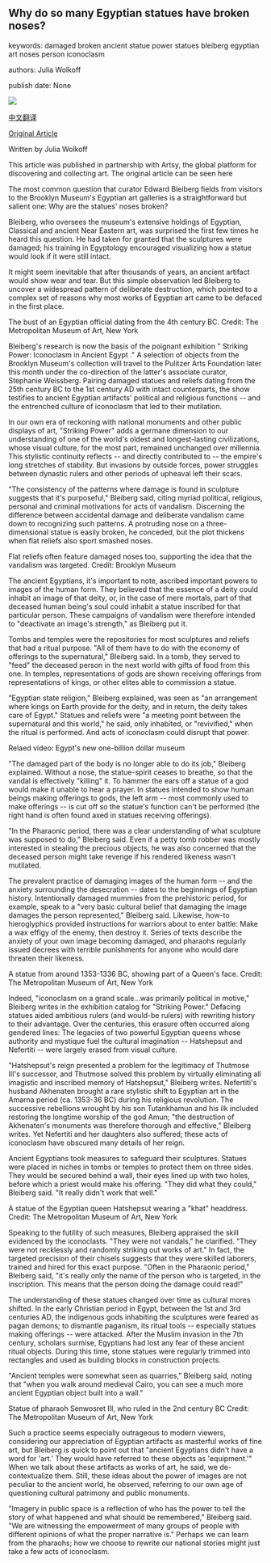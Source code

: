## Why do so many Egyptian statues have broken noses?

keywords: damaged broken ancient statue power statues bleiberg egyptian art noses person iconoclasm

authors: Julia Wolkoff

publish date: None

![](https://cdn.cnn.com/cnnnext/dam/assets/190319131333-egyptian-nose-3-super-tease.jpeg)

[中文翻译](Why%20do%20so%20many%20Egyptian%20statues%20have%20broken%20noses%3F_zh.md)

[Original Article](https://edition.cnn.com/style/article/egyptian-statues-broken-noses-artsy/index.html)

Written by Julia Wolkoff

This article was published in partnership with Artsy, the global platform for discovering and collecting art. The original article can be seen here

The most common question that curator Edward Bleiberg fields from visitors to the Brooklyn Museum's Egyptian art galleries is a straightforward but salient one: Why are the statues' noses broken?

Bleiberg, who oversees the museum's extensive holdings of Egyptian, Classical and ancient Near Eastern art, was surprised the first few times he heard this question. He had taken for granted that the sculptures were damaged; his training in Egyptology encouraged visualizing how a statue would look if it were still intact.

It might seem inevitable that after thousands of years, an ancient artifact would show wear and tear. But this simple observation led Bleiberg to uncover a widespread pattern of deliberate destruction, which pointed to a complex set of reasons why most works of Egyptian art came to be defaced in the first place.

The bust of an Egyptian official dating from the 4th century BC. Credit: The Metropolitan Museum of Art, New York

Bleiberg's research is now the basis of the poignant exhibition " Striking Power: Iconoclasm in Ancient Egypt ." A selection of objects from the Brooklyn Museum's collection will travel to the Pulitzer Arts Foundation later this month under the co-direction of the latter's associate curator, Stephanie Weissberg. Pairing damaged statues and reliefs dating from the 25th century BC to the 1st century AD with intact counterparts, the show testifies to ancient Egyptian artifacts' political and religious functions -- and the entrenched culture of iconoclasm that led to their mutilation.

In our own era of reckoning with national monuments and other public displays of art, "Striking Power" adds a germane dimension to our understanding of one of the world's oldest and longest-lasting civilizations, whose visual culture, for the most part, remained unchanged over millennia. This stylistic continuity reflects -- and directly contributed to -- the empire's long stretches of stability. But invasions by outside forces, power struggles between dynastic rulers and other periods of upheaval left their scars.

"The consistency of the patterns where damage is found in sculpture suggests that it's purposeful," Bleiberg said, citing myriad political, religious, personal and criminal motivations for acts of vandalism. Discerning the difference between accidental damage and deliberate vandalism came down to recognizing such patterns. A protruding nose on a three-dimensional statue is easily broken, he conceded, but the plot thickens when flat reliefs also sport smashed noses.

Flat reliefs often feature damaged noses too, supporting the idea that the vandalism was targeted. Credit: Brooklyn Museum

The ancient Egyptians, it's important to note, ascribed important powers to images of the human form. They believed that the essence of a deity could inhabit an image of that deity, or, in the case of mere mortals, part of that deceased human being's soul could inhabit a statue inscribed for that particular person. These campaigns of vandalism were therefore intended to "deactivate an image's strength," as Bleiberg put it.

Tombs and temples were the repositories for most sculptures and reliefs that had a ritual purpose. "All of them have to do with the economy of offerings to the supernatural," Bleiberg said. In a tomb, they served to "feed" the deceased person in the next world with gifts of food from this one. In temples, representations of gods are shown receiving offerings from representations of kings, or other elites able to commission a statue.

"Egyptian state religion," Bleiberg explained, was seen as "an arrangement where kings on Earth provide for the deity, and in return, the deity takes care of Egypt." Statues and reliefs were "a meeting point between the supernatural and this world," he said, only inhabited, or "revivified," when the ritual is performed. And acts of iconoclasm could disrupt that power.

Relaed video: Egypt's new one-billion dollar museum

"The damaged part of the body is no longer able to do its job," Bleiberg explained. Without a nose, the statue-spirit ceases to breathe, so that the vandal is effectively "killing" it. To hammer the ears off a statue of a god would make it unable to hear a prayer. In statues intended to show human beings making offerings to gods, the left arm -- most commonly used to make offerings -- is cut off so the statue's function can't be performed (the right hand is often found axed in statues receiving offerings).

"In the Pharaonic period, there was a clear understanding of what sculpture was supposed to do," Bleiberg said. Even if a petty tomb robber was mostly interested in stealing the precious objects, he was also concerned that the deceased person might take revenge if his rendered likeness wasn't mutilated.

The prevalent practice of damaging images of the human form -- and the anxiety surrounding the desecration -- dates to the beginnings of Egyptian history. Intentionally damaged mummies from the prehistoric period, for example, speak to a "very basic cultural belief that damaging the image damages the person represented," Bleiberg said. Likewise, how-to hieroglyphics provided instructions for warriors about to enter battle: Make a wax effigy of the enemy, then destroy it. Series of texts describe the anxiety of your own image becoming damaged, and pharaohs regularly issued decrees with terrible punishments for anyone who would dare threaten their likeness.

A statue from around 1353-1336 BC, showing part of a Queen's face. Credit: The Metropolitan Museum of Art, New York

Indeed, "iconoclasm on a grand scale...was primarily political in motive," Bleiberg writes in the exhibition catalog for "Striking Power." Defacing statues aided ambitious rulers (and would-be rulers) with rewriting history to their advantage. Over the centuries, this erasure often occurred along gendered lines: The legacies of two powerful Egyptian queens whose authority and mystique fuel the cultural imagination -- Hatshepsut and Nefertiti -- were largely erased from visual culture.

"Hatshepsut's reign presented a problem for the legitimacy of Thutmose III's successor, and Thutmose solved this problem by virtually eliminating all imagistic and inscribed memory of Hatshepsut," Bleiberg writes. Nefertiti's husband Akhenaten brought a rare stylistic shift to Egyptian art in the Amarna period (ca. 1353-36 BC) during his religious revolution. The successive rebellions wrought by his son Tutankhamun and his ilk included restoring the longtime worship of the god Amun; "the destruction of Akhenaten's monuments was therefore thorough and effective," Bleiberg writes. Yet Nefertiti and her daughters also suffered; these acts of iconoclasm have obscured many details of her reign.

Ancient Egyptians took measures to safeguard their sculptures. Statues were placed in niches in tombs or temples to protect them on three sides. They would be secured behind a wall, their eyes lined up with two holes, before which a priest would make his offering. "They did what they could," Bleiberg said. "It really didn't work that well."

A statue of the Egyptian queen Hatshepsut wearing a "khat" headdress. Credit: The Metropolitan Museum of Art, New York

Speaking to the futility of such measures, Bleiberg appraised the skill evidenced by the iconoclasts. "They were not vandals," he clarified. "They were not recklessly and randomly striking out works of art." In fact, the targeted precision of their chisels suggests that they were skilled laborers, trained and hired for this exact purpose. "Often in the Pharaonic period," Bleiberg said, "it's really only the name of the person who is targeted, in the inscription. This means that the person doing the damage could read\!"

The understanding of these statues changed over time as cultural mores shifted. In the early Christian period in Egypt, between the 1st and 3rd centuries AD, the indigenous gods inhabiting the sculptures were feared as pagan demons; to dismantle paganism, its ritual tools -- especially statues making offerings -- were attacked. After the Muslim invasion in the 7th century, scholars surmise, Egyptians had lost any fear of these ancient ritual objects. During this time, stone statues were regularly trimmed into rectangles and used as building blocks in construction projects.

"Ancient temples were somewhat seen as quarries," Bleiberg said, noting that "when you walk around medieval Cairo, you can see a much more ancient Egyptian object built into a wall."

Statue of pharaoh Senwosret III, who ruled in the 2nd century BC Credit: The Metropolitan Museum of Art, New York

Such a practice seems especially outrageous to modern viewers, considering our appreciation of Egyptian artifacts as masterful works of fine art, but Bleiberg is quick to point out that "ancient Egyptians didn't have a word for 'art.' They would have referred to these objects as 'equipment.'" When we talk about these artifacts as works of art, he said, we de-contextualize them. Still, these ideas about the power of images are not peculiar to the ancient world, he observed, referring to our own age of questioning cultural patrimony and public monuments.

"Imagery in public space is a reflection of who has the power to tell the story of what happened and what should be remembered," Bleiberg said. "We are witnessing the empowerment of many groups of people with different opinions of what the proper narrative is." Perhaps we can learn from the pharaohs; how we choose to rewrite our national stories might just take a few acts of iconoclasm.